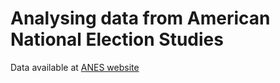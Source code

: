 # Analysing data from American National Election Studies

Data available at [ANES website](https://electionstudies.org/data-center/)
